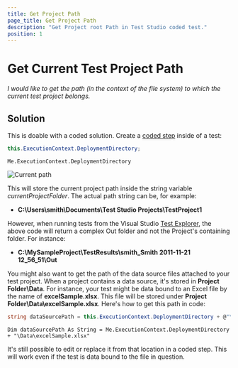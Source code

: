 ```yaml
---
title: Get Project Path
page_title: Get Project Path
description: "Get Project root Path in Test Studio coded test."
position: 1
---
```

# Get Current Test Project Path

*I would like to get the path (in the context of the file system) to which the current test project belongs.*

## Solution

This is doable with a coded solution. Create a <a href="/features/custom-steps/script-step" target="_blank">coded step</a> inside of a test:

````C#
this.ExecutionContext.DeploymentDirectory;
````
````VB
Me.ExecutionContext.DeploymentDirectory
````

![Current path][1]

This will store the current project path inside the string variable *currentProjectFolder*. The actual path string can be, for example:

* **C:\Users\smith\Documents\Test Studio Projects\TestProject1**

However, when running tests from the Visual Studio <a href="/getting-started/test-execution/vs-2012-test-explorer" target="_blank">Test Explorer</a>, the above code will return a complex Out folder and not the Project's containing folder. For instance:

* **C:\MySampleProject\TestResults\smith_Smith 2011-11-21 12_56_51\Out**

You might also want to get the path of the data source files attached to your test project. When a project contains a data source, it's stored in **Project Folder\Data**. For instance, your test might be data bound to an Excel file by the name of **excelSample.xlsx**. This file will be stored under **Project Folder\Data\excelSample.xlsx**. Here's how to get this path in code:

````C#
string dataSourcePath = this.ExecutionContext.DeploymentDirectory + @"\Data\excelSample.xlsx";
````
````VB
Dim dataSourcePath As String = Me.ExecutionContext.DeploymentDirectory + "\Data\excelSample.xlsx"
````

It's still possible to edit or replace it from that location in a coded step. This will work even if the test is data bound to the file in question. 

[1]: /img/advanced-topics/coded-samples/general/get-project-path/fig1.png
